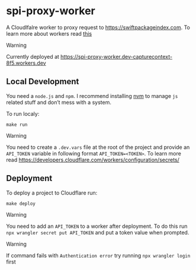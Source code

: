 # spi-proxy-worker

A Cloudlfalre worker to proxy request to https://swiftpackageindex.com. To learn more about workers read [this](https://developers.cloudflare.com/workers/)

> [!WARNING]
> Currently deployed at https://spi-proxy-worker.dev-capturecontext-8f5.workers.dev

## Local Development

You need a `node.js` and `npm`. I recommend installing [nvm](https://github.com/nvm-sh/nvm) to manage `js` related stuff and don’t mess with a system. 

To run localy:

```shell
make run
```

> [!WARNING]
> You need to create a `.dev.vars` file at the root of the project and provide an `API_TOKEN` variable in following format `API_TOKEN=<TOKEN>`. To learn more read https://developers.cloudflare.com/workers/configuration/secrets/


## Deployment

To deploy a project to Cloudflare run:

```shell
make deploy
```

> [!WARNING]
> You need to add an `API_TOKEN` to a worker after deployment. To do this run `npx wrangler secret put API_TOKEN` and put a token value when prompted.

> [!WARNING]
> If command fails with `Authentication error` try running `npx wrangler login` first